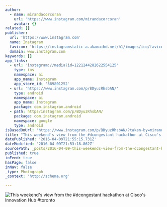 ```yaml
---
author:
  - name: mirandacorcoran
    url: 'https://www.instagram.com/mirandacorcoran'
    avatar: {}
related: []
publisher:
  url: 'https://www.instagram.com'
  name: Instagram
  favicon: 'https://instagramstatic-a.akamaihd.net/h1/images/ico/favicon.ico/7cdab0872b15.ico'
  domain: www.instagram.com
keywords: []
app_links:
  - url: 'instagram://media?id=1221244282622554125'
    type: ios
    namespace: ai
    app_name: Instagram
    app_store_id: '389801252'
  - url: 'https://www.instagram.com/p/BDyuzRhsbAN/'
    type: android
    namespace: ai
    app_name: Instagram
    package: com.instagram.android
  - path: https/instagram.com/p/BDyuzRhsbAN/
    package: com.instagram.android
    namespace: google
    type: android
isBasedOnUrl: 'https://www.instagram.com/p/BDyuzRhsbAN/?taken-by=mirandacorcoran'
title: "This weekend's view from the #dcongestant hackathon at Cisco's Innovation Hub #toronto"
datePublished: '2016-04-09T21:55:15.731Z'
dateModified: '2016-04-09T21:53:18.862Z'
sourcePath: _posts/2016-04-09-this-weekends-view-from-the-dcongestant-hackathon-at-cisco.md
published: true
inFeed: true
hasPage: false
inNav: false
_type: Photograph
_context: 'http://schema.org'

---
```

![This weekend's view from the #dcongestant hackathon at Cisco's Innovation Hub #toronto](https://scontent.cdninstagram.com/l/t51.2885-15/s640x640/sh0.08/e35/12965035_266601163677655_1599789663_n.jpg?ig_cache_key=MTIyMTI0NDI4MjYyMjU1NDEyNQ%3D%3D.2)